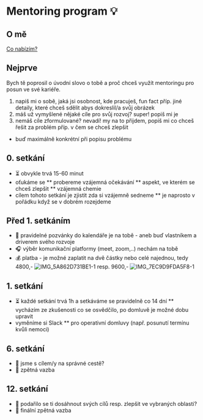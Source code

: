 # Mentoring program 💡

## O mě
[Co nabízím?](./ome-cs.md)

## Nejprve
Bych tě poprosil o úvodní slovo o tobě a proč chceš využít mentoringu pro posun ve své kariéře.
1. napiš mi o sobě, jaká jsi osobnost, kde pracuješ, fun fact příp. jiné detaily, které chceš sdělit abys dokreslil/a svůj obrázek
2. máš už vymyšlené nějaké cíle pro svůj rozvoj? super! popiš mi je
3. nemáš cíle zformulované? nevadí! my na to přijdem, popiš mi co chceš řešit za problém příp. v čem se chceš zlepšit
* buď maximálně konkrétní při popisu problému

## 0. setkání
* ⏳ obvykle trvá 15-60 minut
* oťukáme se
** probereme vzájemná očekávání
** aspekt, ve kterém se chceš zlepšit
** vzájemná chemie
* cílem tohoto setkání je zjistit zda si vzájemně sedneme
** je naprosto v pořádku když se v dobrém rozejdeme

## Před 1. setkáním
* 📆 pravidelné pozvánky do kalendáře je na tobě - aneb buď vlastníkem a driverem svého rozvoje
* 🎧 výběr komunikační platformy (meet, zoom,..) nechám na tobě
* 💰 platba - je možné zaplatit na dvě částky nebo celé najednou, tedy 4800,- ![IMG_5A862D731BE1-1](https://user-images.githubusercontent.com/65348936/217445296-3edb1aff-5bf4-49d5-946c-7638f5c3b2a3.jpeg) resp. 9600,- ![IMG_7EC9D9FDA5F8-1](https://user-images.githubusercontent.com/65348936/217445421-7b3bf0b0-2a3d-47c5-bd7e-e416339d59c7.jpeg)

## 1. setkání
* ⏳ každé setkání trvá 1h a setkáváme se pravidelně co 14 dní
** vycházím ze zkušenosti co se osvědčilo, po domluvě je možné dobu upravit
* vyměníme si Slack
** pro operativní domluvy (např. posunutí termínu kvůli nemoci)

## 6. setkání
* 🎯 jsme s cílem/y na správné cestě?
* 📣 zpětná vazba

## 12. setkání
* 🎯 podařilo se ti dosáhnout svých cílů resp. zlepšit ve vybraných oblasti?
* 📣 finální zpětná vazba
